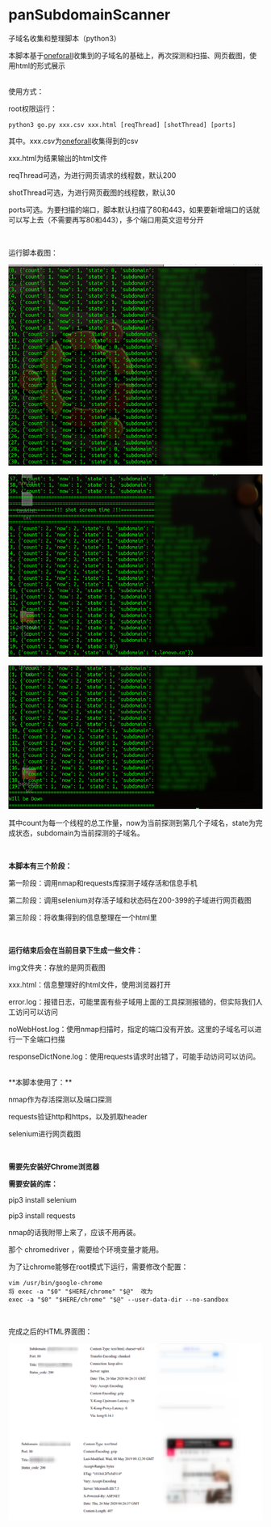 # panSubdomainScanner
子域名收集和整理脚本（python3）

本脚本基于[oneforall](https://github.com/shmilylty/OneForAll)收集到的子域名的基础上，再次探测和扫描、网页截图，使用html的形式展示

<br>
使用方式：

root权限运行：

```
python3 go.py xxx.csv xxx.html [reqThread] [shotThread] [ports]
```

其中。xxx.csv为[oneforall](https://github.com/shmilylty/OneForAll)收集得到的csv

xxx.html为结果输出的html文件

reqThread可选，为进行网页请求的线程数，默认200

shotThread可选，为进行网页截图的线程数，默认30

ports可选。为要扫描的端口，脚本默认扫描了80和443，如果要新增端口的话就可以写上去（不需要再写80和443），多个端口用英文逗号分开

<br>

运行脚本截图：

![](./image/1.png)

![](./image/2.png)

![](./image/3.png)

其中count为每一个线程的总工作量，now为当前探测到第几个子域名，state为完成状态，subdomain为当前探测的子域名。

<br>

**本脚本有三个阶段：**

第一阶段：调用nmap和requests库探测子域存活和信息手机

第二阶段：调用selenium对存活子域和状态码在200-399的子域进行网页截图

第三阶段：将收集得到的信息整理在一个html里



<br>

**运行结束后会在当前目录下生成一些文件：**

img文件夹：存放的是网页截图

xxx.html：信息整理好的html文件，使用浏览器打开

error.log：报错日志，可能里面有些子域用上面的工具探测报错的，但实际我们人工访问可以访问

noWebHost.log：使用nmap扫描时，指定的端口没有开放。这里的子域名可以进行一下全端口扫描

responseDictNone.log：使用requests请求时出错了，可能手动访问可以访问。



<br>
**本脚本使用了：**

nmap作为存活探测以及端口探测

requests验证http和https，以及抓取header

selenium进行网页截图

<br>

**需要先安装好Chrome浏览器**

**需要安装的库：**

pip3 install selenium

pip3 install requests

nmap的话我附带上来了，应该不用再装。

那个 chromedriver ，需要给个环境变量才能用。

为了让chrome能够在root模式下运行，需要修改个配置：

```
vim /usr/bin/google-chrome
将 exec -a "$0" "$HERE/chrome" "$@"  改为
exec -a "$0" "$HERE/chrome" "$@" --user-data-dir --no-sandbox
```

<br>

完成之后的HTML界面图：

![](./image/show.png)
